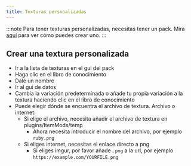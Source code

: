 ```yaml
---
title: Texturas personalizadas
---
```


:::note Para tener texturas personalizadas, necesitas tener un pack. Mira [aquí](pack.md#create-a-pack) para ver cómo puedes crear uno. :::

## Crear una textura personalizada

* Ir a la lista de texturas en el gui del pack
* Haga clic en el libro de conocimiento
* Dale un nombre
* Ir al gui de datos
* Cambia la variación predeterminada o añade tu propia variación a la textura haciendo clic en el libro de conocimiento
* Puede elegir dónde se encuentra el archivo de textura. Archivo o internet:
    * Si elige el archivo, necesita añadir el archivo de textura en plugins/ItemMods/temp
        * Ahora necesita introducir el nombre del archivo, por ejemplo `ruby.png`
    * Si eliges internet, necesitas el enlace directo a png
        * Si eliges imgur, por favor añade `.png` a la url, por ejemplo `https://example.com/YOURFILE.png`

